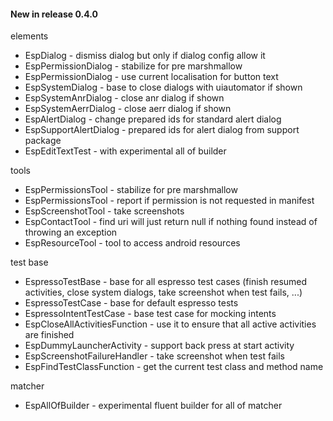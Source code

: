 #### New in release 0.4.0

elements

* EspDialog - dismiss dialog but only if dialog config allow it
* EspPermissionDialog - stabilize for pre marshmallow
* EspPermissionDialog - use current localisation for button text
* EspSystemDialog - base to close dialogs with uiautomator if shown
* EspSystemAnrDialog - close anr dialog if shown
* EspSystemAerrDialog - close aerr dialog if shown
* EspAlertDialog - change prepared ids for standard alert dialog
* EspSupportAlertDialog - prepared ids for alert dialog from support package
* EspEditTextTest - with experimental all of builder

tools

* EspPermissionsTool - stabilize for pre marshmallow
* EspPermissionsTool - report if permission is not requested in manifest
* EspScreenshotTool - take screenshots
* EspContactTool - find uri will just return null if nothing found instead of throwing an exception
* EspResourceTool - tool to access android resources

test base

* EspressoTestBase - base for all espresso test cases (finish resumed activities, close system dialogs, take screenshot when test fails, ...)
* EspressoTestCase - base for default espresso tests
* EspressoIntentTestCase - base test case for mocking intents
* EspCloseAllActivitiesFunction - use it to ensure that all active activities are finished
* EspDummyLauncherActivity - support back press at start activity
* EspScreenshotFailureHandler - take screenshot when test fails
* EspFindTestClassFunction - get the current test class and method name

matcher

* EspAllOfBuilder - experimental fluent builder for all of matcher